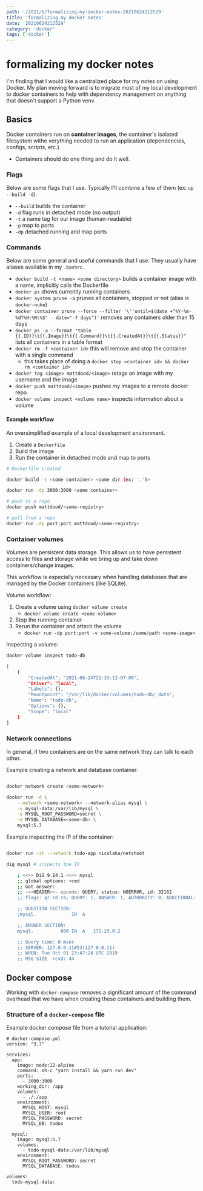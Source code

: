 ```yaml
---
path: '/2021/6/formalizing-my-docker-notes-20210624212529'
title: 'formalizing my docker notes'
date: '20210624212529'
category: 'docker'
tags: ['docker']
---
```


# formalizing my docker notes
I'm finding that I would like a centralized place for my notes on using Docker.
My plan moving forward is to migrate most of my local development to docker
containers to help with dependency management on anything that doesn't support
a Python venv.

## Basics
Docker containers run on **container images**, the container's isolated filesystem
withe verything needed to run an application (dependencies, configs, scripts, etc.).
* Containers should do one thing and do it well.

### Flags
Below are some flags that I use. Typically I'll combine a few of them (ex: `up --build -d`).

* `--build` builds the container
* `-d` flag runs in detached mode (no output)
* `-t` a name tag for our image (human-readable)
* `-p` map to ports
* `-dp` detached running and map ports

### Commands
Below are some general and useful commands that I use. They usually have aliases
available in my `.bashrc`.

* `docker build -t <name> <some directory>` builds a container image with a name, implicitly calls the Dockerfile
* `docker ps` shows currently running containers
* `docker system prune -a` prunes all containers, stopped or not (alias is `docker-nuke`)
* `docker container prune --force --filter '\''until=$(date +"%Y-%m-%dT%H:%M:%S" --date="-7 days")'` removes any containers older than 15 days
* `docker ps -a --format "table {{.ID}}\t{{.Image}}\t{{.Command}}\t{{.CreatedAt}}\t{{.Status}}"` lists all containers in a table format
* `docker rm -f <container id>` this will remove and stop the container with a single command
    * this takes place of doing a `docker stop <container id> && docker rm <container id>`
* `docker tag <image> mattdood/<image>` retags an image with my username and the image
* `docker push mattdood/<image>` pushes my images to a remote docker repo
* `docker volume inspect <volume name>` inspects information about a volume

#### Example workflow
An oversimplified example of a local development environment.

1. Create a `Dockerfile`
1. Build the image
1. Run the container in detached mode and map to ports

```bash
# Dockerfile created

docker build -t <some container> <some dir (ex: '.')>

docker run -dp 3000:3000 <some container>

# push to a repo
docker push mattdood/<some-registry>

# pull from a repo
docker run -dp port:port mattdood/<some-registry>
```

### Container volumes
Volumes are persistent data storage. This allows us to have persistent access
to files and storage while we bring up and take down containers/change images.

This workflow is especially necessary when handling databases that are managed
by the Docker containers (like SQLite).

Volume workflow:
1. Create a volume using `docker volume create`
    * `docker volume create <some-volume>`
1. Stop the running container
1. Rerun the container and attach the volume
    * `docker run -dp port:port -v some-volume:/some/path <some-image>`

Inspecting a volume:
```bash
docker volume inspect todo-db

[
    {
        "CreatedAt": "2021-06-24T22:33:12-07:00",
        "Driver": "local",
        "Labels": {},
        "Mountpoint": "/var/lib/docker/volumes/todo-db/_data",
        "Name": "todo-db",
        "Options": {},
        "Scope": "local"
    }
]
```

### Network connections
In general, if two containers are on the same network they can talk to each other.

Example creating a network and database container:
```bash

docker network create <some-network>

docker run -d \
    --network <some-network> --network-alias mysql \
    -v mysql-data:/var/lib/mysql \
    -e MYSQL_ROOT_PASSWORD=secret \
    -e MYSQL_DATABASE=<some-db> \
    mysql:5.7

```

Example inspecting the IP of the container:
```bash

docker run -it --network todo-app nicolaka/netshoot

dig mysql # inspects the IP

    ; <<>> DiG 9.14.1 <<>> mysql
    ;; global options: +cmd
    ;; Got answer:
    ;; ->>HEADER<<- opcode: QUERY, status: NOERROR, id: 32162
    ;; flags: qr rd ra; QUERY: 1, ANSWER: 1, AUTHORITY: 0, ADDITIONAL: 0

    ;; QUESTION SECTION:
    ;mysql.             IN  A

    ;; ANSWER SECTION:
    mysql.          600 IN  A   172.23.0.2

    ;; Query time: 0 msec
    ;; SERVER: 127.0.0.11#53(127.0.0.11)
    ;; WHEN: Tue Oct 01 23:47:24 UTC 2019
    ;; MSG SIZE  rcvd: 44
```

## Docker compose
Working with `docker-compose` removes a significant amount of the command overhead
that we have when creating these containers and building them.


### Structure of a `docker-compose` file


Example docker compose file from a tutorial application:
```
# docker-compose.yml
version: "3.7"

services:
  app:
    image: node:12-alpine
    command: sh-c "yarn install && yarn run dev"
    ports:
      - 3000:3000
    working_dir: /app
    volumes:
      - ./:/app
    environment:
      MYSQL_HOST: mysql
      MYSQL_USER: root
      MYSQL_PASSWORD: secret
      MYSQL_DB: todos

  mysql:
    image: mysql:5.7
    volumes:
      - todo-mysql-data:/var/lib/mysql
    environment:
      MYSQL_ROOT_PASSWORD: secret
      MYSQL_DATABASE: todos

volumes:
  todo-mysql-data:
```

